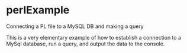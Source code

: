 # perlExample
Connecting a PL file to a MySQL DB and making a query

This is a very elementary example of how to establish a connection to a MySql database, run a query, and output the data to the console.
